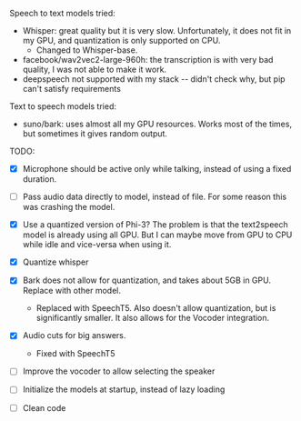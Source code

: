 Speech to text models tried:
* Whisper: great quality but it is very slow. Unfortunately, it does not fit in my GPU, and quantization is only supported on CPU.
    * Changed to Whisper-base.
* facebook/wav2vec2-large-960h: the transcription is with very bad quality, I was not able to make it work. 
* deepspeech not supported with my stack -- didn't check why, but pip can't satisfy requirements

Text to speech models tried:
* suno/bark: uses almost all my GPU resources. Works most of the times, but sometimes it gives random output.

TODO:
- [x] Microphone should be active only while talking, instead of using a fixed duration.
- [ ] Pass audio data directly to model, instead of file. For some reason this was crashing the model.
- [x] Use a quantized version of Phi-3? The problem is that the text2speech model is already using all GPU. But I can maybe move from GPU to CPU while idle and vice-versa when using it.
- [x] Quantize whisper
- [x] Bark does not allow for quantization, and takes about 5GB in GPU. Replace with other model. 
    - Replaced with SpeechT5. Also doesn't allow quantization, but is significantly smaller. It also allows for the Vocoder integration.
- [x] Audio cuts for big answers.
    - Fixed with SpeechT5
- [ ] Improve the vocoder to allow selecting the speaker
- [ ] Initialize the models at startup, instead of lazy loading
- [ ] Clean code

